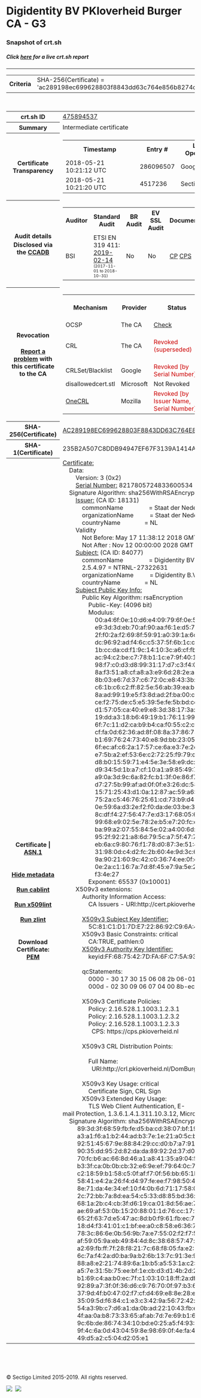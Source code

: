# Digidentity BV PKIoverheid Burger CA - G3
### Snapshot of crt.sh
##### Click [here](https://crt.sh/?q=AC289198EC699628803F8843DD63C764E856B8274CF79EDB8ED8E99979697F95) for a live crt.sh report

---
<!DOCTYPE HTML PUBLIC "-//W3C//DTD HTML 4.0 Transitional//EN">
<HTML>

<BODY>

<TABLE>
  <TR>
    <TH class="outer">Criteria</TH>
    <TD class="outer">SHA-256(Certificate) = 'ac289198ec699628803f8843dd63c764e856b8274cf79edb8ed8e99979697f95'</TD>
  </TR>
</TABLE>
<BR>
<TABLE>
  <TR>
    <TH class="outer">crt.sh ID</TH>
    <TD class="outer"><A href="?id=475894537">475894537</A></TD>
  </TR>
  <TR>
    <TH class="outer">Summary</TH>
    <TD class="outer">Intermediate certificate</TD>
  </TR>
  <TR>
    <TH class="outer">Certificate<BR>Transparency</TH>
    <TD class="outer">
<TABLE class="options" style="margin-left:0px">
  <TR>
    <TH>Timestamp</TH>
    <TH>Entry #</TH>
    <TH>Log Operator</TH>
    <TH>Log URL</TH>
  </TR>
  <TR>
    <TD>2018-05-21&nbsp; <FONT class="small">10:21:12 UTC</FONT></TD>
    <TD>286096507</TD>
    <TD>Google</TD>
    <TD>https://ct.googleapis.com/rocketeer</TD>
  </TR>
  <TR>
    <TD>2018-05-21&nbsp; <FONT class="small">10:21:20 UTC</FONT></TD>
    <TD>4517236</TD>
    <TD>Sectigo</TD>
    <TD>https://dodo.ct.comodo.com</TD>
  </TR>
</TABLE>
    </TD>
  </TR>
  <TR>
    <TH class="outer">Audit details<BR>
      <DIV class="small" style="padding-top:3px">Disclosed via the
        <A href="//ccadb-public.secure.force.com/mozilla/PublicAllIntermediateCerts" target="_blank">CCADB</A></DIV>
    </TH>
    <TD class="outer">
<TABLE class="options" style="margin-left:0px">
  <TR>
    <TH>Auditor</TH>
    <TH>Standard Audit</TH>
    <TH>BR Audit</TH>
    <TH>EV SSL Audit</TH>
    <TH>Documents</TH>
    <TH>CCADB</TH>
    <TH>Root Owner / Certificate</TH>
  </TR>
  <TR>
    <TD style="vertical-align:middle">BSI</TD>
    <TD>ETSI EN 319 411:
      <A href="https://bugzilla.mozilla.org/attachment.cgi?id=9045690" target="_blank">2019-02-14</A>
      <BR><FONT style="font-size:8pt">(2017-11-01 to 2018-10-31)</FONT></TD>
    <TD>No    <TD>No    <TD>
      <A href="https://www.logius.nl/languages/english/pkioverheid/" target="blank">CP</A>
      <A href="https://www.digidentity.eu/assets/files/cps_en_pds/CPS_Digidentity_v1.2.pdf" target="blank">CPS</A>
    </TD>
    <TD><A href="//ccadb.force.com/0011J00001FwMbEQAV" target="_blank">0011J00001FwMbEQAV</A></TD>
    <TD><A href="/?id=8693290">Government of The Netherlands, PKIoverheid (Logius)</A></TD>
  </TR>
</TABLE>
    </TD>
  </TR>
  <TR>
    <TH class="outer">Revocation<BR><BR>
      <DIV class="small" style="padding-top:3px"><A href="?id=475894537&opt=problemreporting">Report a problem</A> with<BR>this certificate to the CA</DIV></TH>
    <TD class="outer">
      <TABLE class="options" style="margin-left:0px">
        <TR>
          <TH>Mechanism</TH>
          <TH>Provider</TH>
          <TH>Status</TH>
          <TH>Revocation Date</TH>
          <TH>Last Observed in CRL</TH>
          <TH>Last Checked <SPAN style="color:#CC0000;vertical-align:middle;font-size:70%;font-weight:normal">(Error)</SPAN></TH>
        </TR>
        <TR>
          <TD>OCSP</TD>
          <TD>The CA</TD>
          <TD><A href="?id=475894537&opt=ocsp">Check</A></TD>
          <TD><SPAN style="color:#888888">?</SPAN></TD>
          <TD><SPAN style="color:#888888">n/a</SPAN></TD>
          <TD><SPAN style="color:#888888">?</SPAN></TD>
        </TR>
        <TR>
          <TD>CRL</TD>
          <TD>The CA</TD>
          <TD><SPAN style="color:#CC0000">Revoked (superseded)</SPAN></TD><TD>2019-06-27&nbsp; <FONT class="small">09:21:36 UTC</FONT></TD><TD>2019-07-05&nbsp; <FONT class="small">14:19:02 UTC</FONT></TD><TD>2019-12-04&nbsp; <FONT class="small">16:44:53 UTC</FONT></TD>
        </TR>
        <TR>
          <TD>CRLSet/Blacklist</TD>
          <TD>Google</TD>
          <TD><SPAN style="color:#CC0000">Revoked [by Serial Number]</SPAN></TD>
          <TD><SPAN style="color:#888888">n/a</SPAN></TD>
          <TD><SPAN style="color:#888888">n/a</SPAN></TD>
          <TD><SPAN style="color:#888888">n/a</SPAN></TD>
        </TR>
        <TR>
          <TD>disallowedcert.stl</TD>
          <TD>Microsoft</TD>
          <TD>Not Revoked</TD>
          <TD><SPAN style="color:#888888">n/a</SPAN></TD>
          <TD><SPAN style="color:#888888">n/a</SPAN></TD>
          <TD><SPAN style="color:#888888">n/a</SPAN></TD>
        </TR>
        <TR>
          <TD><A href="/mozilla-onecrl" target="_blank">OneCRL</A></TD>
          <TD>Mozilla</TD>
          <TD><SPAN style="color:#CC0000">Revoked [by Issuer Name, Serial Number]</SPAN></TD><TD><SPAN style="color:#888888">Unknown</SPAN></TD>
          <TD><SPAN style="color:#888888">n/a</SPAN></TD>
          <TD><SPAN style="color:#888888">n/a</SPAN></TD>
        </TR>
      </TABLE>
    </TD>
  </TR>
  <TR>
    <TH class="outer">SHA-256(Certificate)</TH>
    <TD class="outer"><A href="//censys.io/certificates/ac289198ec699628803f8843dd63c764e856b8274cf79edb8ed8e99979697f95">AC289198EC699628803F8843DD63C764E856B8274CF79EDB8ED8E99979697F95</A></TD>
  </TR>
  <TR>
    <TH class="outer">SHA-1(Certificate)</TH>
    <TD class="outer">235B2A507C8DDB94947EF67F3139A1414AC8F686</TD>
  </TR>
  <TR>
    <TH class="outer">Certificate | <A href="?asn1=475894537">ASN.1</A>
      <SPAN class="small"><BR>
      <BR><BR><A href="?id=475894537&opt=nometadata">Hide metadata</A>
      <BR><BR><A href="?id=475894537&opt=cablint">Run cablint</A>
      <BR><BR><A href="?id=475894537&opt=x509lint">Run x509lint</A>
      <BR><BR><A href="?id=475894537&opt=zlint">Run zlint</A>
      <BR><BR><BR>Download Certificate: <A href="?d=475894537">PEM</A>
      </SPAN>
    </TH>
    <TD class="text"><A href="?d=475894537">Certificate:</A><BR>&nbsp;&nbsp;&nbsp;&nbsp;Data:<BR>&nbsp;&nbsp;&nbsp;&nbsp;&nbsp;&nbsp;&nbsp;&nbsp;Version:&nbsp;3&nbsp;(0x2)<BR>&nbsp;&nbsp;&nbsp;&nbsp;&nbsp;&nbsp;&nbsp;&nbsp;<A href="?serial=720b82c455e0d416">Serial&nbsp;Number:</A>&nbsp;8217805724833600534&nbsp;(0x720b82c455e0d416)<BR>&nbsp;&nbsp;&nbsp;&nbsp;Signature&nbsp;Algorithm:&nbsp;sha256WithRSAEncryption<BR>&nbsp;&nbsp;&nbsp;&nbsp;&nbsp;&nbsp;&nbsp;&nbsp;<A href="?caid=18131">Issuer:</A> <SPAN class="small">(CA ID: 18131)</SPAN><BR>&nbsp;&nbsp;&nbsp;&nbsp;&nbsp;&nbsp;&nbsp;&nbsp;&nbsp;&nbsp;&nbsp;&nbsp;commonName&nbsp;&nbsp;&nbsp;&nbsp;&nbsp;&nbsp;&nbsp;&nbsp;&nbsp;&nbsp;&nbsp;&nbsp;&nbsp;&nbsp;&nbsp;&nbsp;=&nbsp;Staat&nbsp;der&nbsp;Nederlanden&nbsp;Burger&nbsp;CA&nbsp;-&nbsp;G3<BR>&nbsp;&nbsp;&nbsp;&nbsp;&nbsp;&nbsp;&nbsp;&nbsp;&nbsp;&nbsp;&nbsp;&nbsp;organizationName&nbsp;&nbsp;&nbsp;&nbsp;&nbsp;&nbsp;&nbsp;&nbsp;&nbsp;&nbsp;=&nbsp;Staat&nbsp;der&nbsp;Nederlanden<BR>&nbsp;&nbsp;&nbsp;&nbsp;&nbsp;&nbsp;&nbsp;&nbsp;&nbsp;&nbsp;&nbsp;&nbsp;countryName&nbsp;&nbsp;&nbsp;&nbsp;&nbsp;&nbsp;&nbsp;&nbsp;&nbsp;&nbsp;&nbsp;&nbsp;&nbsp;&nbsp;&nbsp;=&nbsp;NL<BR>&nbsp;&nbsp;&nbsp;&nbsp;&nbsp;&nbsp;&nbsp;&nbsp;Validity<BR>&nbsp;&nbsp;&nbsp;&nbsp;&nbsp;&nbsp;&nbsp;&nbsp;&nbsp;&nbsp;&nbsp;&nbsp;Not&nbsp;Before:&nbsp;May&nbsp;17&nbsp;11:38:12&nbsp;2018&nbsp;GMT<BR>&nbsp;&nbsp;&nbsp;&nbsp;&nbsp;&nbsp;&nbsp;&nbsp;&nbsp;&nbsp;&nbsp;&nbsp;Not&nbsp;After&nbsp;:&nbsp;Nov&nbsp;12&nbsp;00:00:00&nbsp;2028&nbsp;GMT<BR>&nbsp;&nbsp;&nbsp;&nbsp;&nbsp;&nbsp;&nbsp;&nbsp;<A href="?caid=84077">Subject:</A> <SPAN class="small">(CA ID: 84077)</SPAN><BR>&nbsp;&nbsp;&nbsp;&nbsp;&nbsp;&nbsp;&nbsp;&nbsp;&nbsp;&nbsp;&nbsp;&nbsp;commonName&nbsp;&nbsp;&nbsp;&nbsp;&nbsp;&nbsp;&nbsp;&nbsp;&nbsp;&nbsp;&nbsp;&nbsp;&nbsp;&nbsp;&nbsp;&nbsp;=&nbsp;Digidentity&nbsp;BV&nbsp;PKIoverheid&nbsp;Burger&nbsp;CA&nbsp;-&nbsp;G3<BR>&nbsp;&nbsp;&nbsp;&nbsp;&nbsp;&nbsp;&nbsp;&nbsp;&nbsp;&nbsp;&nbsp;&nbsp;2.5.4.97&nbsp;=&nbsp;NTRNL-27322631<BR>&nbsp;&nbsp;&nbsp;&nbsp;&nbsp;&nbsp;&nbsp;&nbsp;&nbsp;&nbsp;&nbsp;&nbsp;organizationName&nbsp;&nbsp;&nbsp;&nbsp;&nbsp;&nbsp;&nbsp;&nbsp;&nbsp;&nbsp;=&nbsp;Digidentity&nbsp;B.V.<BR>&nbsp;&nbsp;&nbsp;&nbsp;&nbsp;&nbsp;&nbsp;&nbsp;&nbsp;&nbsp;&nbsp;&nbsp;countryName&nbsp;&nbsp;&nbsp;&nbsp;&nbsp;&nbsp;&nbsp;&nbsp;&nbsp;&nbsp;&nbsp;&nbsp;&nbsp;&nbsp;&nbsp;=&nbsp;NL<BR>&nbsp;&nbsp;&nbsp;&nbsp;&nbsp;&nbsp;&nbsp;&nbsp;<A href="?spkisha256=939bcf1edfcc74db5f727a420f0a9f123766e0b07b80133dbd7da24dbd2420f3">Subject&nbsp;Public&nbsp;Key&nbsp;Info:</A><BR>&nbsp;&nbsp;&nbsp;&nbsp;&nbsp;&nbsp;&nbsp;&nbsp;&nbsp;&nbsp;&nbsp;&nbsp;Public&nbsp;Key&nbsp;Algorithm:&nbsp;rsaEncryption<BR>&nbsp;&nbsp;&nbsp;&nbsp;&nbsp;&nbsp;&nbsp;&nbsp;&nbsp;&nbsp;&nbsp;&nbsp;&nbsp;&nbsp;&nbsp;&nbsp;Public-Key:&nbsp;(4096&nbsp;bit)<BR>&nbsp;&nbsp;&nbsp;&nbsp;&nbsp;&nbsp;&nbsp;&nbsp;&nbsp;&nbsp;&nbsp;&nbsp;&nbsp;&nbsp;&nbsp;&nbsp;Modulus:<BR>&nbsp;&nbsp;&nbsp;&nbsp;&nbsp;&nbsp;&nbsp;&nbsp;&nbsp;&nbsp;&nbsp;&nbsp;&nbsp;&nbsp;&nbsp;&nbsp;&nbsp;&nbsp;&nbsp;&nbsp;00:a4:6f:0e:10:d6:e4:09:79:6f:0e:5a:e2:6f:2a:<BR>&nbsp;&nbsp;&nbsp;&nbsp;&nbsp;&nbsp;&nbsp;&nbsp;&nbsp;&nbsp;&nbsp;&nbsp;&nbsp;&nbsp;&nbsp;&nbsp;&nbsp;&nbsp;&nbsp;&nbsp;e9:3d:3d:eb:70:af:90:aa:f6:1e:d5:75:94:c7:e3:<BR>&nbsp;&nbsp;&nbsp;&nbsp;&nbsp;&nbsp;&nbsp;&nbsp;&nbsp;&nbsp;&nbsp;&nbsp;&nbsp;&nbsp;&nbsp;&nbsp;&nbsp;&nbsp;&nbsp;&nbsp;2f:f0:2a:f2:69:8f:59:91:a0:39:1a:6c:31:f9:82:<BR>&nbsp;&nbsp;&nbsp;&nbsp;&nbsp;&nbsp;&nbsp;&nbsp;&nbsp;&nbsp;&nbsp;&nbsp;&nbsp;&nbsp;&nbsp;&nbsp;&nbsp;&nbsp;&nbsp;&nbsp;dc:96:92:ad:f4:6c:c5:37:5f:6b:1c:ca:97:28:d2:<BR>&nbsp;&nbsp;&nbsp;&nbsp;&nbsp;&nbsp;&nbsp;&nbsp;&nbsp;&nbsp;&nbsp;&nbsp;&nbsp;&nbsp;&nbsp;&nbsp;&nbsp;&nbsp;&nbsp;&nbsp;1b:cc:da:cd:f1:9c:14:10:3c:a6:cf:fb:24:cd:33:<BR>&nbsp;&nbsp;&nbsp;&nbsp;&nbsp;&nbsp;&nbsp;&nbsp;&nbsp;&nbsp;&nbsp;&nbsp;&nbsp;&nbsp;&nbsp;&nbsp;&nbsp;&nbsp;&nbsp;&nbsp;ac:94:c2:be:c7:78:b1:1c:e7:9f:40:1d:a4:cc:a2:<BR>&nbsp;&nbsp;&nbsp;&nbsp;&nbsp;&nbsp;&nbsp;&nbsp;&nbsp;&nbsp;&nbsp;&nbsp;&nbsp;&nbsp;&nbsp;&nbsp;&nbsp;&nbsp;&nbsp;&nbsp;98:f7:c0:d3:d8:99:31:17:d7:c3:f4:08:72:a9:54:<BR>&nbsp;&nbsp;&nbsp;&nbsp;&nbsp;&nbsp;&nbsp;&nbsp;&nbsp;&nbsp;&nbsp;&nbsp;&nbsp;&nbsp;&nbsp;&nbsp;&nbsp;&nbsp;&nbsp;&nbsp;8a:f3:51:a8:cf:a8:a3:e9:6d:28:2e:a2:2c:aa:5d:<BR>&nbsp;&nbsp;&nbsp;&nbsp;&nbsp;&nbsp;&nbsp;&nbsp;&nbsp;&nbsp;&nbsp;&nbsp;&nbsp;&nbsp;&nbsp;&nbsp;&nbsp;&nbsp;&nbsp;&nbsp;8b:03:e6:7d:37:c6:72:0c:e8:43:3b:34:89:ad:14:<BR>&nbsp;&nbsp;&nbsp;&nbsp;&nbsp;&nbsp;&nbsp;&nbsp;&nbsp;&nbsp;&nbsp;&nbsp;&nbsp;&nbsp;&nbsp;&nbsp;&nbsp;&nbsp;&nbsp;&nbsp;c6:1b:c6:c2:ff:82:5e:56:ab:39:ea:b1:0f:6d:0b:<BR>&nbsp;&nbsp;&nbsp;&nbsp;&nbsp;&nbsp;&nbsp;&nbsp;&nbsp;&nbsp;&nbsp;&nbsp;&nbsp;&nbsp;&nbsp;&nbsp;&nbsp;&nbsp;&nbsp;&nbsp;8a:ad:99:19:e5:f3:8d:ad:2f:ba:00:c2:9b:ad:7a:<BR>&nbsp;&nbsp;&nbsp;&nbsp;&nbsp;&nbsp;&nbsp;&nbsp;&nbsp;&nbsp;&nbsp;&nbsp;&nbsp;&nbsp;&nbsp;&nbsp;&nbsp;&nbsp;&nbsp;&nbsp;ce:f2:75:de:c5:e5:39:5e:fe:5b:bd:cd:bf:7e:69:<BR>&nbsp;&nbsp;&nbsp;&nbsp;&nbsp;&nbsp;&nbsp;&nbsp;&nbsp;&nbsp;&nbsp;&nbsp;&nbsp;&nbsp;&nbsp;&nbsp;&nbsp;&nbsp;&nbsp;&nbsp;d1:57:05:ca:40:e9:e8:3d:38:17:3a:36:c2:98:d9:<BR>&nbsp;&nbsp;&nbsp;&nbsp;&nbsp;&nbsp;&nbsp;&nbsp;&nbsp;&nbsp;&nbsp;&nbsp;&nbsp;&nbsp;&nbsp;&nbsp;&nbsp;&nbsp;&nbsp;&nbsp;19:dd:a3:18:b6:49:19:b1:76:11:99:81:73:69:59:<BR>&nbsp;&nbsp;&nbsp;&nbsp;&nbsp;&nbsp;&nbsp;&nbsp;&nbsp;&nbsp;&nbsp;&nbsp;&nbsp;&nbsp;&nbsp;&nbsp;&nbsp;&nbsp;&nbsp;&nbsp;6f:7c:11:d2:ca:b9:b4:ca:f0:55:c2:cf:74:d1:a0:<BR>&nbsp;&nbsp;&nbsp;&nbsp;&nbsp;&nbsp;&nbsp;&nbsp;&nbsp;&nbsp;&nbsp;&nbsp;&nbsp;&nbsp;&nbsp;&nbsp;&nbsp;&nbsp;&nbsp;&nbsp;cf:fa:0d:62:36:ad:8f:08:8a:37:86:73:ee:96:12:<BR>&nbsp;&nbsp;&nbsp;&nbsp;&nbsp;&nbsp;&nbsp;&nbsp;&nbsp;&nbsp;&nbsp;&nbsp;&nbsp;&nbsp;&nbsp;&nbsp;&nbsp;&nbsp;&nbsp;&nbsp;b1:69:76:24:73:40:e8:9d:bb:23:05:94:83:88:ab:<BR>&nbsp;&nbsp;&nbsp;&nbsp;&nbsp;&nbsp;&nbsp;&nbsp;&nbsp;&nbsp;&nbsp;&nbsp;&nbsp;&nbsp;&nbsp;&nbsp;&nbsp;&nbsp;&nbsp;&nbsp;6f:ec:af:c6:2a:17:57:ce:6a:e3:7e:2d:a9:ad:c5:<BR>&nbsp;&nbsp;&nbsp;&nbsp;&nbsp;&nbsp;&nbsp;&nbsp;&nbsp;&nbsp;&nbsp;&nbsp;&nbsp;&nbsp;&nbsp;&nbsp;&nbsp;&nbsp;&nbsp;&nbsp;e7:5b:a2:ef:53:6e:c2:72:25:f9:79:d0:80:f9:f2:<BR>&nbsp;&nbsp;&nbsp;&nbsp;&nbsp;&nbsp;&nbsp;&nbsp;&nbsp;&nbsp;&nbsp;&nbsp;&nbsp;&nbsp;&nbsp;&nbsp;&nbsp;&nbsp;&nbsp;&nbsp;d8:b0:15:59:71:e4:5e:3e:58:e9:dc:b5:09:c4:57:<BR>&nbsp;&nbsp;&nbsp;&nbsp;&nbsp;&nbsp;&nbsp;&nbsp;&nbsp;&nbsp;&nbsp;&nbsp;&nbsp;&nbsp;&nbsp;&nbsp;&nbsp;&nbsp;&nbsp;&nbsp;d9:34:5d:1b:a7:cf:10:a1:a9:85:49:74:58:87:54:<BR>&nbsp;&nbsp;&nbsp;&nbsp;&nbsp;&nbsp;&nbsp;&nbsp;&nbsp;&nbsp;&nbsp;&nbsp;&nbsp;&nbsp;&nbsp;&nbsp;&nbsp;&nbsp;&nbsp;&nbsp;a9:0a:3d:9c:6a:82:fc:b1:3f:0e:86:f7:6e:ad:55:<BR>&nbsp;&nbsp;&nbsp;&nbsp;&nbsp;&nbsp;&nbsp;&nbsp;&nbsp;&nbsp;&nbsp;&nbsp;&nbsp;&nbsp;&nbsp;&nbsp;&nbsp;&nbsp;&nbsp;&nbsp;d7:27:5b:99:af:ad:0f:0f:e3:26:dc:58:e9:22:2b:<BR>&nbsp;&nbsp;&nbsp;&nbsp;&nbsp;&nbsp;&nbsp;&nbsp;&nbsp;&nbsp;&nbsp;&nbsp;&nbsp;&nbsp;&nbsp;&nbsp;&nbsp;&nbsp;&nbsp;&nbsp;15:71:25:43:d1:0a:12:87:ac:59:a6:6e:3d:42:7e:<BR>&nbsp;&nbsp;&nbsp;&nbsp;&nbsp;&nbsp;&nbsp;&nbsp;&nbsp;&nbsp;&nbsp;&nbsp;&nbsp;&nbsp;&nbsp;&nbsp;&nbsp;&nbsp;&nbsp;&nbsp;75:2a:c5:46:76:25:61:cd:73:b9:d4:88:b6:4e:31:<BR>&nbsp;&nbsp;&nbsp;&nbsp;&nbsp;&nbsp;&nbsp;&nbsp;&nbsp;&nbsp;&nbsp;&nbsp;&nbsp;&nbsp;&nbsp;&nbsp;&nbsp;&nbsp;&nbsp;&nbsp;0e:59:6a:d3:2e:f2:f0:da:de:03:be:3d:3e:c0:b1:<BR>&nbsp;&nbsp;&nbsp;&nbsp;&nbsp;&nbsp;&nbsp;&nbsp;&nbsp;&nbsp;&nbsp;&nbsp;&nbsp;&nbsp;&nbsp;&nbsp;&nbsp;&nbsp;&nbsp;&nbsp;8c:df:f4:27:56:47:7e:d3:17:68:05:6d:4e:df:f5:<BR>&nbsp;&nbsp;&nbsp;&nbsp;&nbsp;&nbsp;&nbsp;&nbsp;&nbsp;&nbsp;&nbsp;&nbsp;&nbsp;&nbsp;&nbsp;&nbsp;&nbsp;&nbsp;&nbsp;&nbsp;99:68:e9:02:5e:78:2e:b5:e7:20:fc:d7:d1:a9:83:<BR>&nbsp;&nbsp;&nbsp;&nbsp;&nbsp;&nbsp;&nbsp;&nbsp;&nbsp;&nbsp;&nbsp;&nbsp;&nbsp;&nbsp;&nbsp;&nbsp;&nbsp;&nbsp;&nbsp;&nbsp;ba:99:a2:07:55:84:5e:02:a4:00:6d:33:92:11:87:<BR>&nbsp;&nbsp;&nbsp;&nbsp;&nbsp;&nbsp;&nbsp;&nbsp;&nbsp;&nbsp;&nbsp;&nbsp;&nbsp;&nbsp;&nbsp;&nbsp;&nbsp;&nbsp;&nbsp;&nbsp;95:2f:92:21:a8:6d:79:5c:a7:5f:47:75:5c:ae:63:<BR>&nbsp;&nbsp;&nbsp;&nbsp;&nbsp;&nbsp;&nbsp;&nbsp;&nbsp;&nbsp;&nbsp;&nbsp;&nbsp;&nbsp;&nbsp;&nbsp;&nbsp;&nbsp;&nbsp;&nbsp;eb:6a:c9:80:76:f1:78:d0:87:3e:51:40:4e:5a:bc:<BR>&nbsp;&nbsp;&nbsp;&nbsp;&nbsp;&nbsp;&nbsp;&nbsp;&nbsp;&nbsp;&nbsp;&nbsp;&nbsp;&nbsp;&nbsp;&nbsp;&nbsp;&nbsp;&nbsp;&nbsp;31:98:0d:c4:d2:fc:2b:60:4e:9d:3c:69:b1:9c:c3:<BR>&nbsp;&nbsp;&nbsp;&nbsp;&nbsp;&nbsp;&nbsp;&nbsp;&nbsp;&nbsp;&nbsp;&nbsp;&nbsp;&nbsp;&nbsp;&nbsp;&nbsp;&nbsp;&nbsp;&nbsp;9a:90:21:60:9c:42:c0:36:74:ee:0f:e7:4d:2f:af:<BR>&nbsp;&nbsp;&nbsp;&nbsp;&nbsp;&nbsp;&nbsp;&nbsp;&nbsp;&nbsp;&nbsp;&nbsp;&nbsp;&nbsp;&nbsp;&nbsp;&nbsp;&nbsp;&nbsp;&nbsp;0e:2a:c1:16:7a:7d:8f:45:e7:9a:5e:2f:11:6f:e9:<BR>&nbsp;&nbsp;&nbsp;&nbsp;&nbsp;&nbsp;&nbsp;&nbsp;&nbsp;&nbsp;&nbsp;&nbsp;&nbsp;&nbsp;&nbsp;&nbsp;&nbsp;&nbsp;&nbsp;&nbsp;f3:4e:27<BR>&nbsp;&nbsp;&nbsp;&nbsp;&nbsp;&nbsp;&nbsp;&nbsp;&nbsp;&nbsp;&nbsp;&nbsp;&nbsp;&nbsp;&nbsp;&nbsp;Exponent:&nbsp;65537&nbsp;(0x10001)<BR>&nbsp;&nbsp;&nbsp;&nbsp;&nbsp;&nbsp;&nbsp;&nbsp;X509v3&nbsp;extensions:<BR>&nbsp;&nbsp;&nbsp;&nbsp;&nbsp;&nbsp;&nbsp;&nbsp;&nbsp;&nbsp;&nbsp;&nbsp;Authority&nbsp;Information&nbsp;Access:&nbsp;<BR>&nbsp;&nbsp;&nbsp;&nbsp;&nbsp;&nbsp;&nbsp;&nbsp;&nbsp;&nbsp;&nbsp;&nbsp;&nbsp;&nbsp;&nbsp;&nbsp;CA&nbsp;Issuers&nbsp;-&nbsp;URI:http://cert.pkioverheid.nl/DomBurgerCA-G3.cer<BR><BR>&nbsp;&nbsp;&nbsp;&nbsp;&nbsp;&nbsp;&nbsp;&nbsp;&nbsp;&nbsp;&nbsp;&nbsp;<A href="?ski=5c81c1d17de7228692c96a4356c662632a4ccb39">X509v3&nbsp;Subject&nbsp;Key&nbsp;Identifier:</A><BR>&nbsp;&nbsp;&nbsp;&nbsp;&nbsp;&nbsp;&nbsp;&nbsp;&nbsp;&nbsp;&nbsp;&nbsp;&nbsp;&nbsp;&nbsp;&nbsp;5C:81:C1:D1:7D:E7:22:86:92:C9:6A:43:56:C6:62:63:2A:4C:CB:39<BR>&nbsp;&nbsp;&nbsp;&nbsp;&nbsp;&nbsp;&nbsp;&nbsp;&nbsp;&nbsp;&nbsp;&nbsp;X509v3&nbsp;Basic&nbsp;Constraints:&nbsp;critical<BR>&nbsp;&nbsp;&nbsp;&nbsp;&nbsp;&nbsp;&nbsp;&nbsp;&nbsp;&nbsp;&nbsp;&nbsp;&nbsp;&nbsp;&nbsp;&nbsp;CA:TRUE,&nbsp;pathlen:0<BR>&nbsp;&nbsp;&nbsp;&nbsp;&nbsp;&nbsp;&nbsp;&nbsp;&nbsp;&nbsp;&nbsp;&nbsp;<A href="?ski=ff6875427dfa6fc75a93389f3544d0aa2d00b289">X509v3&nbsp;Authority&nbsp;Key&nbsp;Identifier:</A><BR>&nbsp;&nbsp;&nbsp;&nbsp;&nbsp;&nbsp;&nbsp;&nbsp;&nbsp;&nbsp;&nbsp;&nbsp;&nbsp;&nbsp;&nbsp;&nbsp;keyid:FF:68:75:42:7D:FA:6F:C7:5A:93:38:9F:35:44:D0:AA:2D:00:B2:89<BR><BR>&nbsp;&nbsp;&nbsp;&nbsp;&nbsp;&nbsp;&nbsp;&nbsp;&nbsp;&nbsp;&nbsp;&nbsp;qcStatements:&nbsp;<BR>&nbsp;&nbsp;&nbsp;&nbsp;&nbsp;&nbsp;&nbsp;&nbsp;&nbsp;&nbsp;&nbsp;&nbsp;&nbsp;&nbsp;&nbsp;&nbsp;0000&nbsp;-&nbsp;30&nbsp;17&nbsp;30&nbsp;15&nbsp;06&nbsp;08&nbsp;2b&nbsp;06-01&nbsp;05&nbsp;05&nbsp;07&nbsp;0b&nbsp;&nbsp;&nbsp;0.0...+......<BR>&nbsp;&nbsp;&nbsp;&nbsp;&nbsp;&nbsp;&nbsp;&nbsp;&nbsp;&nbsp;&nbsp;&nbsp;&nbsp;&nbsp;&nbsp;&nbsp;000d&nbsp;-&nbsp;02&nbsp;30&nbsp;09&nbsp;06&nbsp;07&nbsp;04&nbsp;00&nbsp;8b-ec&nbsp;49&nbsp;01&nbsp;02&nbsp;&nbsp;&nbsp;&nbsp;&nbsp;&nbsp;.0.......I..<BR><BR>&nbsp;&nbsp;&nbsp;&nbsp;&nbsp;&nbsp;&nbsp;&nbsp;&nbsp;&nbsp;&nbsp;&nbsp;X509v3&nbsp;Certificate&nbsp;Policies:&nbsp;<BR>&nbsp;&nbsp;&nbsp;&nbsp;&nbsp;&nbsp;&nbsp;&nbsp;&nbsp;&nbsp;&nbsp;&nbsp;&nbsp;&nbsp;&nbsp;&nbsp;Policy:&nbsp;2.16.528.1.1003.1.2.3.1<BR>&nbsp;&nbsp;&nbsp;&nbsp;&nbsp;&nbsp;&nbsp;&nbsp;&nbsp;&nbsp;&nbsp;&nbsp;&nbsp;&nbsp;&nbsp;&nbsp;Policy:&nbsp;2.16.528.1.1003.1.2.3.2<BR>&nbsp;&nbsp;&nbsp;&nbsp;&nbsp;&nbsp;&nbsp;&nbsp;&nbsp;&nbsp;&nbsp;&nbsp;&nbsp;&nbsp;&nbsp;&nbsp;Policy:&nbsp;2.16.528.1.1003.1.2.3.3<BR>&nbsp;&nbsp;&nbsp;&nbsp;&nbsp;&nbsp;&nbsp;&nbsp;&nbsp;&nbsp;&nbsp;&nbsp;&nbsp;&nbsp;&nbsp;&nbsp;&nbsp;&nbsp;CPS:&nbsp;https://cps.pkioverheid.nl<BR><BR>&nbsp;&nbsp;&nbsp;&nbsp;&nbsp;&nbsp;&nbsp;&nbsp;&nbsp;&nbsp;&nbsp;&nbsp;X509v3&nbsp;CRL&nbsp;Distribution&nbsp;Points:&nbsp;<BR><BR>&nbsp;&nbsp;&nbsp;&nbsp;&nbsp;&nbsp;&nbsp;&nbsp;&nbsp;&nbsp;&nbsp;&nbsp;&nbsp;&nbsp;&nbsp;&nbsp;Full&nbsp;Name:<BR>&nbsp;&nbsp;&nbsp;&nbsp;&nbsp;&nbsp;&nbsp;&nbsp;&nbsp;&nbsp;&nbsp;&nbsp;&nbsp;&nbsp;&nbsp;&nbsp;&nbsp;&nbsp;URI:http://crl.pkioverheid.nl/DomBurgerLatestCRL-G3.crl<BR><BR>&nbsp;&nbsp;&nbsp;&nbsp;&nbsp;&nbsp;&nbsp;&nbsp;&nbsp;&nbsp;&nbsp;&nbsp;X509v3&nbsp;Key&nbsp;Usage:&nbsp;critical<BR>&nbsp;&nbsp;&nbsp;&nbsp;&nbsp;&nbsp;&nbsp;&nbsp;&nbsp;&nbsp;&nbsp;&nbsp;&nbsp;&nbsp;&nbsp;&nbsp;Certificate&nbsp;Sign,&nbsp;CRL&nbsp;Sign<BR>&nbsp;&nbsp;&nbsp;&nbsp;&nbsp;&nbsp;&nbsp;&nbsp;&nbsp;&nbsp;&nbsp;&nbsp;X509v3&nbsp;Extended&nbsp;Key&nbsp;Usage:&nbsp;<BR>&nbsp;&nbsp;&nbsp;&nbsp;&nbsp;&nbsp;&nbsp;&nbsp;&nbsp;&nbsp;&nbsp;&nbsp;&nbsp;&nbsp;&nbsp;&nbsp;TLS&nbsp;Web&nbsp;Client&nbsp;Authentication,&nbsp;E-mail&nbsp;Protection,&nbsp;1.3.6.1.4.1.311.10.3.12,&nbsp;Microsoft&nbsp;Encrypted&nbsp;File&nbsp;System,&nbsp;OCSP&nbsp;Signing<BR>&nbsp;&nbsp;&nbsp;&nbsp;Signature&nbsp;Algorithm:&nbsp;sha256WithRSAEncryption<BR>&nbsp;&nbsp;&nbsp;&nbsp;&nbsp;&nbsp;&nbsp;&nbsp;&nbsp;89:3d:3f:68:59:fb:fe:d5:ba:cd:38:07:bf:19:32:6e:4c:37:<BR>&nbsp;&nbsp;&nbsp;&nbsp;&nbsp;&nbsp;&nbsp;&nbsp;&nbsp;a3:a1:f6:a1:b2:44:ad:b3:7e:1e:21:a0:5c:bd:8c:12:e2:25:<BR>&nbsp;&nbsp;&nbsp;&nbsp;&nbsp;&nbsp;&nbsp;&nbsp;&nbsp;92:51:45:67:9e:88:84:29:cc:d0:b7:a7:91:07:d4:e0:5a:24:<BR>&nbsp;&nbsp;&nbsp;&nbsp;&nbsp;&nbsp;&nbsp;&nbsp;&nbsp;90:35:dd:95:2d:82:da:da:89:92:2d:37:d0:14:36:d9:4e:64:<BR>&nbsp;&nbsp;&nbsp;&nbsp;&nbsp;&nbsp;&nbsp;&nbsp;&nbsp;70:fc:b6:ac:66:8d:46:a1:a8:41:35:a9:04:51:6b:bd:09:ae:<BR>&nbsp;&nbsp;&nbsp;&nbsp;&nbsp;&nbsp;&nbsp;&nbsp;&nbsp;b3:3f:ca:0b:0b:cb:32:e6:9e:ef:79:64:0c:79:5a:87:78:f9:<BR>&nbsp;&nbsp;&nbsp;&nbsp;&nbsp;&nbsp;&nbsp;&nbsp;&nbsp;c2:18:59:b1:58:c5:0f:af:f7:0f:56:bb:65:1b:52:b1:8c:7c:<BR>&nbsp;&nbsp;&nbsp;&nbsp;&nbsp;&nbsp;&nbsp;&nbsp;&nbsp;58:41:e4:2a:26:f4:d4:97:fe:ee:f7:98:50:49:e1:4f:f9:bd:<BR>&nbsp;&nbsp;&nbsp;&nbsp;&nbsp;&nbsp;&nbsp;&nbsp;&nbsp;8e:71:da:4e:34:ef:10:f4:0b:6d:71:17:58:0f:c4:9a:43:6a:<BR>&nbsp;&nbsp;&nbsp;&nbsp;&nbsp;&nbsp;&nbsp;&nbsp;&nbsp;2c:72:bb:7a:8d:ea:54:c5:33:d8:85:bd:36:e2:5b:b8:30:44:<BR>&nbsp;&nbsp;&nbsp;&nbsp;&nbsp;&nbsp;&nbsp;&nbsp;&nbsp;68:1a:2b:c4:cb:3f:d6:19:ca:01:8d:56:ae:71:8b:3f:16:d5:<BR>&nbsp;&nbsp;&nbsp;&nbsp;&nbsp;&nbsp;&nbsp;&nbsp;&nbsp;ae:69:af:53:0b:15:20:88:01:1d:76:cc:17:f2:aa:a2:13:4d:<BR>&nbsp;&nbsp;&nbsp;&nbsp;&nbsp;&nbsp;&nbsp;&nbsp;&nbsp;65:2f:63:7d:e5:47:ac:8d:b0:f9:61:fb:ec:7c:e0:4c:42:4d:<BR>&nbsp;&nbsp;&nbsp;&nbsp;&nbsp;&nbsp;&nbsp;&nbsp;&nbsp;18:d4:f3:41:01:c1:bf:ee:a0:c8:58:e6:36:78:c1:97:8c:75:<BR>&nbsp;&nbsp;&nbsp;&nbsp;&nbsp;&nbsp;&nbsp;&nbsp;&nbsp;78:3c:86:6e:0b:56:9b:7a:e7:55:02:f2:f7:59:65:a9:46:de:<BR>&nbsp;&nbsp;&nbsp;&nbsp;&nbsp;&nbsp;&nbsp;&nbsp;&nbsp;af:59:05:9a:eb:49:84:4d:8c:38:68:57:47:c5:a8:24:02:42:<BR>&nbsp;&nbsp;&nbsp;&nbsp;&nbsp;&nbsp;&nbsp;&nbsp;&nbsp;a2:69:fb:ff:7f:28:f8:21:7c:68:f8:05:fa:e2:15:74:2b:c1:<BR>&nbsp;&nbsp;&nbsp;&nbsp;&nbsp;&nbsp;&nbsp;&nbsp;&nbsp;6c:7a:f4:2a:d0:ba:9a:b2:6b:13:7c:91:3e:97:77:98:12:74:<BR>&nbsp;&nbsp;&nbsp;&nbsp;&nbsp;&nbsp;&nbsp;&nbsp;&nbsp;88:a8:e2:21:74:89:6a:1b:b5:a5:53:1a:c2:27:51:b2:26:62:<BR>&nbsp;&nbsp;&nbsp;&nbsp;&nbsp;&nbsp;&nbsp;&nbsp;&nbsp;a5:7e:31:5b:75:ee:bf:1e:cb:d3:d1:4b:2d:2d:bc:ae:db:9a:<BR>&nbsp;&nbsp;&nbsp;&nbsp;&nbsp;&nbsp;&nbsp;&nbsp;&nbsp;b1:69:c4:aa:b0:ec:7f:c1:03:10:18:ff:2a:df:fa:db:16:66:<BR>&nbsp;&nbsp;&nbsp;&nbsp;&nbsp;&nbsp;&nbsp;&nbsp;&nbsp;92:89:a7:3f:0f:36:d6:c9:76:70:0f:97:b3:67:cf:f8:2f:61:<BR>&nbsp;&nbsp;&nbsp;&nbsp;&nbsp;&nbsp;&nbsp;&nbsp;&nbsp;37:9d:4f:b0:47:02:f7:cf:d4:69:e8:8e:28:e5:c9:7b:ec:46:<BR>&nbsp;&nbsp;&nbsp;&nbsp;&nbsp;&nbsp;&nbsp;&nbsp;&nbsp;35:09:5d:f6:84:c1:e3:c3:42:9a:56:72:42:d8:fc:5a:43:ca:<BR>&nbsp;&nbsp;&nbsp;&nbsp;&nbsp;&nbsp;&nbsp;&nbsp;&nbsp;54:a3:9b:c7:d6:a1:da:0b:ad:22:10:43:fb:e3:21:1d:ee:a5:<BR>&nbsp;&nbsp;&nbsp;&nbsp;&nbsp;&nbsp;&nbsp;&nbsp;&nbsp;4f:aa:0a:b8:73:33:65:af:ab:7d:7e:69:b1:65:dd:fe:c1:75:<BR>&nbsp;&nbsp;&nbsp;&nbsp;&nbsp;&nbsp;&nbsp;&nbsp;&nbsp;9c:6b:de:86:74:34:10:bd:e0:25:a5:f4:93:75:11:50:e8:77:<BR>&nbsp;&nbsp;&nbsp;&nbsp;&nbsp;&nbsp;&nbsp;&nbsp;&nbsp;9f:4c:6a:0d:43:04:59:8e:98:69:0f:4e:fa:4d:c1:d0:fd:7f:<BR>&nbsp;&nbsp;&nbsp;&nbsp;&nbsp;&nbsp;&nbsp;&nbsp;&nbsp;49:d5:a2:c5:04:d2:05:e1<BR>    </TD>
  </TR>
</TABLE>

  <BR><BR><BR>

  <P class="copyright">&copy; Sectigo Limited 2015-2019. All rights reserved.</P>
  <DIV>
    <A href="https://sectigo.com/"><IMG src="/sectigo_s.png"></A>
    &nbsp;<A href="https://github.com/crtsh"><IMG src="/GitHub-Mark-32px.png"></A>
  </DIV>
</BODY>
</HTML>
